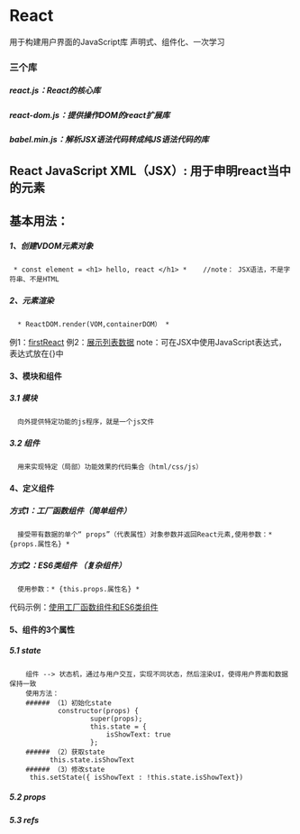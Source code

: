# React  
用于构建用户界面的JavaScript库
声明式、组件化、一次学习
### 三个库
##### react.js：React的核心库
##### react-dom.js：提供操作DOM的react扩展库
##### babel.min.js：解析JSX语法代码转成纯JS语法代码的库

## React JavaScript XML（JSX）: 用于申明react当中的元素 
## 基本用法：
#####  1、创建VDOM元素对象
     * const element = <h1> hello, react </h1> *    //note： JSX语法，不是字符串、不是HTML
##### 2、元素渲染
      * ReactDOM.render(VOM,containerDOM） *
例1：[firstReact](https://github.com/cqujlj/React/blob/master/html/01-firstReact.html)
例2：[展示列表数据](https://github.com/cqujlj/React/blob/master/html/02-listData.html)
   note：可在JSX中使用JavaScript表达式，表达式放在{}中
#### 3、模块和组件
##### 3.1 模块
      向外提供特定功能的js程序，就是一个js文件
##### 3.2 组件
      用来实现特定（局部）功能效果的代码集合（html/css/js）
#### 4、定义组件
##### 方式1：工厂函数组件（简单组件）
      接受带有数据的单个“ props”（代表属性）对象参数并返回React元素,使用参数：* {props.属性名} *
##### 方式2：ES6类组件  （复杂组件）
      使用参数：* {this.props.属性名} *
代码示例：[使用工厂函数组件和ES6类组件](https://github.com/cqujlj/React/blob/master/html/03-components.html)
#### 5、组件的3个属性
##### 5.1 state
        组件 --> 状态机，通过与用户交互，实现不同状态，然后渲染UI，使得用户界面和数据保持一致
        使用方法：
        ###### （1）初始化state
                constructor(props) {
                        super(props);
                        this.state = {
                            isShowText: true
                        };
        ###### （2）获取state
              this.state.isShowText
        ###### （3）修改state
         this.setState({ isShowText : !this.state.isShowText})
##### 5.2 props
##### 5.3 refs
      
      
      
